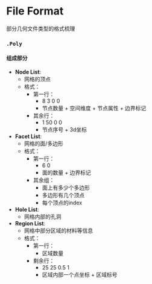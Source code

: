 # File Format 

部分几何文件类型的格式梳理



### `.Poly`

#### 组成部分

* **Node List**:
  * 网格的顶点
  * 格式：
    * 第一行：
      * 8 3 0 0
      * 节点数量 + 空间维度 + 节点属性 + 边界标记
    * 其余行：
      * 1 50 0 0
      * 节点序号 + 3d坐标
* **Facet List**:
  * 网格的面/多边形
  * 格式：
    * 第一行：
      * 6 0
      * 面的数量 + 边界标记
    * 其余组：
      * 面上有多少个多边形
      * 多边形有几个顶点
      * 每个顶点的index
* **Hole List**:
  * 网格内部的孔洞
* **Region List**:
  * 网格中部分区域的材料等信息
  * 格式：
    * 第一行：
      * 区域数量
    * 剩余行：
      * 25 25 0.5 1
      * 区域内部一个点坐标 + 区域标号

​	